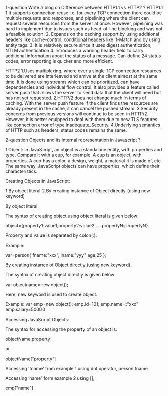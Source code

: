 1-question
Write a blog on Difference between HTTP1.1 vs HTTP2 ?
HTTP1.1
1.It supports connection reuse i.e. for every TCP connection there could be multiple requests and responses, and pipelining where the client can request several resources from the server at once. However, pipelining was hard to implement due to issues such as head-of-line blocking and was not a feasible solution.
2. Expands on the caching support by using additional headers like cache-control, conditional headers like If-Match and by using entity tags.
3. It is relatively secure since it uses digest authentication, NTLM authentication
4. Introduces a warning header field to carry additional information about the status of a message. Can define 24 status codes, error reporting is quicker and more efficient.

HTTP2
1.Uses multiplexing, where over a single TCP connection resources to be delivered are interleaved and arrive at the client almost at the same time. It is done using streams which can be prioritized, can have dependencies and individual flow control. It also provides a feature called server push that allows the server to send data that the client will need but has not yet requested.
2.HTTP/2 does not change much in terms of caching. With the server push feature if the client finds the resources are already present in the cache, it can cancel the pushed stream.
3.Security concerns from previous versions will continue to be seen in HTTP/2. However, it is better equipped to deal with them due to new TLS features like connection error of type Inadequate_Security.
4.Underlying semantics of HTTP such as headers, status codes remains the same.




2-question
Objects and its internal representation in Javascript  ?



1.Object:
In JavaScript, an object is a standalone entity, with properties and type. Compare it with a cup, for example. A cup is an object, with properties. A cup has a color, a design, weight, a material it is made of, etc. The same way, JavaScript objects can have properties, which define their characteristics.

Creating Objects in JavaScript:

1.By object literal
2.By creating instance of Object directly (using new keyword)



By object literal:

The syntax of creating object using object literal is given below:


object={property1:value1,property2:value2......propertyN:propertyN}

Property and value is separated by colon(:).

Example:

var=person{
fname:"xxx",
lname:"yyy"
age:25
};

	
	
	
By creating instance of Object directly (using new keyword):



The syntax of creating object directly is given below:


var objectname=new object();


Here, new keyword is used to create object.

Example:
       var emp=new object();
			 emp.id=101;
			 emp.name=:"xxx"
        emp.salary=50000
				
				
				
				
Accessing JavaScript Objects:


The syntax for accessing the property of an object is:


objectName.property

or

objectName[“property”]

Accessing ‘fname’ from example 1 using dot operator,
  person.fname

Accessing ‘name’ form example 2 using [],


emp["name"]
